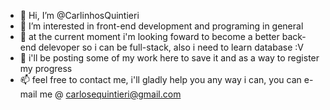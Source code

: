 - 👋 Hi, I’m @CarlinhosQuintieri
- 👀 I’m interested in front-end development and programing in general
- 🌱 at the current moment i'm looking foward to become a better back-end delevoper so i can be full-stack, also i need to learn database :V
- 💞️ i'll be posting some of my work here to save it and as a way to register my progress 
- 📫 feel free to contact me, i'll gladly help you any way i can, you can e-mail me @ carlosequintieri@gmail.com

<!---
CarlinhosQuintieri/CarlinhosQuintieri is a ✨ special ✨ repository because its `README.md` (this file) appears on your GitHub profile.
You can click the Preview link to take a look at your changes.
--->
